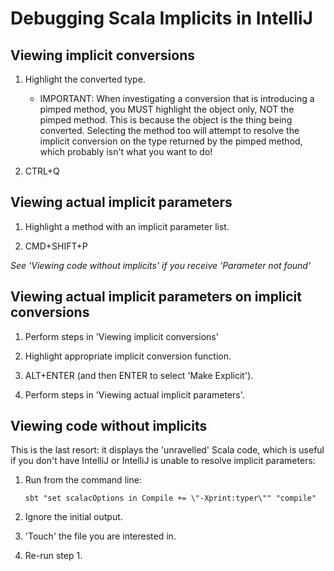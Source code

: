 Debugging Scala Implicits in IntelliJ
=====================================

Viewing implicit conversions
----------------------------

1.  Highlight the converted type.

    -   IMPORTANT: When investigating a conversion that is introducing a pimped method, you MUST highlight the object only, NOT the
        pimped method. This is because the object is the thing being converted. Selecting the method too will attempt to resolve the
        implicit conversion on the type returned by the pimped method, which probably isn't what you want to do!

2.  CTRL+Q


Viewing actual implicit parameters
----------------------------------

1.  Highlight a method with an implicit parameter list.

2.  CMD+SHIFT+P

*See 'Viewing code without implicits' if you receive 'Parameter not found'*

Viewing actual implicit parameters on implicit conversions
----------------------------------------------------------

1.  Perform steps in 'Viewing implicit conversions'

2.  Highlight appropriate implicit conversion function.

3.  ALT+ENTER (and then ENTER to select 'Make Explicit').

4.  Perform steps in 'Viewing actual implicit parameters'.

Viewing code without implicits
------------------------------

This is the last resort: it displays the 'unravelled' Scala code, which is useful if you don't have IntelliJ or IntelliJ is unable to
resolve implicit parameters:

1.  Run from the command line:

        sbt "set scalacOptions in Compile += \"-Xprint:typer\"" "compile"

2.  Ignore the initial output.

3.  'Touch' the file you are interested in.

4.  Re-run step 1.
